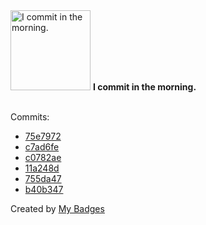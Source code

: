 <img src="https://my-badges.github.io/my-badges/morning-commits.png" alt="I commit in the morning." title="I commit in the morning." width="128">
<strong>I commit in the morning.</strong>
<br><br>

Commits:

- <a href="https://github.com/VandalByte/snapbooth/commit/75e7972fe5aff48626b8d68648a9010615688452">75e7972</a>
- <a href="https://github.com/VandalByte/snapbooth/commit/c7ad6feedd5a2fa8cf167894627b8ad63339353a">c7ad6fe</a>
- <a href="https://github.com/VandalByte/invoice-extractor/commit/c0782ae5e931ccddfc76b3bfed55ebdd17442212">c0782ae</a>
- <a href="https://github.com/VandalByte/invoice-extractor/commit/11a248d3e956711961fa988a6edfd058d81950a0">11a248d</a>
- <a href="https://github.com/VandalByte/invoice-extractor/commit/755da47c9a93e51321398c925d552904e622eea8">755da47</a>
- <a href="https://github.com/VandalByte/invoice-extractor/commit/b40b347caa7e608e2c40290131863da647fb4568">b40b347</a>


Created by <a href="https://github.com/my-badges/my-badges">My Badges</a>